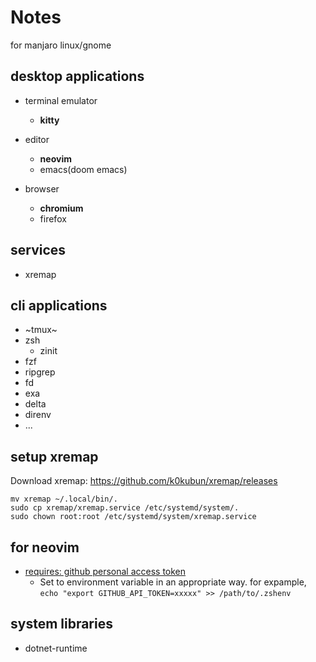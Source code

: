 Notes
====

for manjaro linux/gnome

desktop applications
---

- terminal emulator
  - **kitty**

- editor
  - **neovim**
  - emacs(doom emacs)

- browser
  - **chromium**
  - firefox

services
---

- xremap

cli applications
---

- ~tmux~
- zsh
  - zinit
- fzf
- ripgrep
- fd
- exa
- delta
- direnv
- ...

setup xremap
---

Download xremap:
https://github.com/k0kubun/xremap/releases

```
mv xremap ~/.local/bin/.
sudo cp xremap/xremap.service /etc/systemd/system/.
sudo chown root:root /etc/systemd/system/xremap.service
```

for neovim
---

* [requires: github personal access token](https://docs.github.com/ja/github/authenticating-to-github/creating-a-personal-access-token)
  * Set to environment variable in an appropriate way. for expample, ```echo "export GITHUB_API_TOKEN=xxxxx" >> /path/to/.zshenv```

## system libraries

* dotnet-runtime

